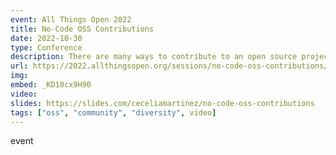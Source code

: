 ```yaml
---
event: All Things Open 2022
title: No-Code OSS Contributions
date: 2022-10-30
type: Conference
description: There are many ways to contribute to an open source project without writing a single line of code. For contributors, identify was you can impact a project without diving into the codebase. For maintainers, learn how to make your project no-code friendly to encourage contributions of all kinds and broaden your community of contributors.
url: https://2022.allthingsopen.org/sessions/no-code-oss-contributions/
img:
embed: _KD10cx9H90
video:
slides: https://slides.com/ceceliamartinez/no-code-oss-contributions
tags: ["oss", "community", "diversity", video]
---
```

event
